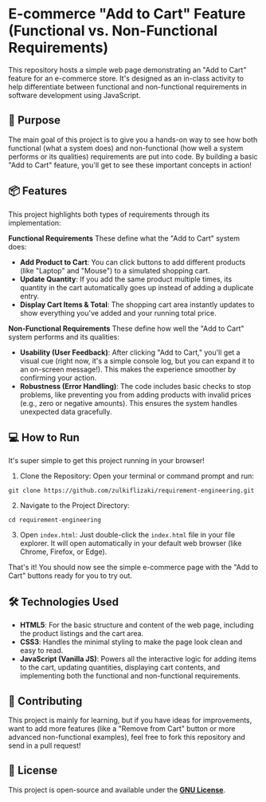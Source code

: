 # E-commerce "Add to Cart" Feature (Functional vs. Non-Functional Requirements)
This repository hosts a simple web page demonstrating an "Add to Cart" feature for an e-commerce store. It's designed as an in-class activity to help differentiate between functional and non-functional requirements in software development using JavaScript.

## 🚀 Purpose
The main goal of this project is to give you a hands-on way to see how both functional (what a system does) and non-functional (how well a system performs or its qualities) requirements are put into code. By building a basic "Add to Cart" feature, you'll get to see these important concepts in action!

## 📦 Features
This project highlights both types of requirements through its implementation:

**Functional Requirements**
These define what the "Add to Cart" system does:

- **Add Product to Cart**: You can click buttons to add different products (like "Laptop" and "Mouse") to a simulated shopping cart.
- **Update Quantity**: If you add the same product multiple times, its quantity in the cart automatically goes up instead of adding a duplicate entry.
- **Display Cart Items & Total**: The shopping cart area instantly updates to show everything you've added and your running total price.

**Non-Functional Requirements**
These define how well the "Add to Cart" system performs and its qualities:
- **Usability (User Feedback)**: After clicking "Add to Cart," you'll get a visual cue (right now, it's a simple console log, but you can expand it to an on-screen message!). This makes the experience smoother by confirming your action.
- **Robustness (Error Handling)**: The code includes basic checks to stop problems, like preventing you from adding products with invalid prices (e.g., zero or negative amounts). This ensures the system handles unexpected data gracefully.

## 💻 How to Run
It's super simple to get this project running in your browser!

1. Clone the Repository:
Open your terminal or command prompt and run:
```
git clone https://github.com/zulkiflizaki/requirement-engineering.git
```

2. Navigate to the Project Directory:
```
cd requirement-engineering
```

3. Open `index.html`:
Just double-click the `index.html` file in your file explorer. It will open automatically in your default web browser (like Chrome, Firefox, or Edge).

That's it! You should now see the simple e-commerce page with the "Add to Cart" buttons ready for you to try out.

## 🛠️ Technologies Used
- **HTML5**: For the basic structure and content of the web page, including the product listings and the cart area.
- **CSS3**: Handles the minimal styling to make the page look clean and easy to read.
- **JavaScript (Vanilla JS)**: Powers all the interactive logic for adding items to the cart, updating quantities, displaying cart contents, and implementing both the functional and non-functional requirements.

## 🤝 Contributing
This project is mainly for learning, but if you have ideas for improvements, want to add more features (like a "Remove from Cart" button or more advanced non-functional examples), feel free to fork this repository and send in a pull request!

## 📄 License
This project is open-source and available under the **[GNU License](https://eff.org)**. 
